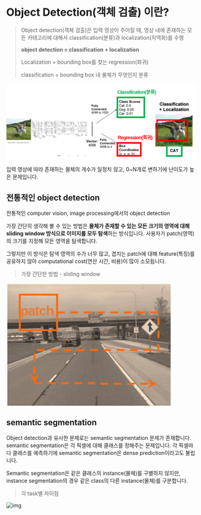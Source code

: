 # Object Detection(객체 검출) 이란?

> Object detection(객체 검출)은 입력 영상이 주어질 때, 영상 내에 존재하는 모든 카테고리에 대해서 classification(분류)과 localization(지역화)를 수행
>
> **object detection = classification + localization**
>
> Localization = bounding box를 찾는 regression(회귀)
>
> classification =  bounding box 내 물체가 무엇인지 분류

![img](README.assets/74116000-ef78db80-4bf4-11ea-8b7a-ba42fed2db57.png)

입력 영상에 따라 존재하는 물체의 개수가 일정치 않고, 0~N개로 변하기에 난이도가 높은 문제입니다.



## 전통적인 object detection

전통적인 computer vision, image processing에서의 object detection

가장 간단히 생각해 볼 수 있는 방법은 **물체가 존재할 수 있는 모든 크기의 영역에 대해 sliding window 방식으로 이미지를 모두 탐색**하는 방식입니다. 사용자가 patch(영역)의 크기를 지정해 모든 영역을 탐색합니다.

그렇지만 이 방식은 탐색 영역의 수가 너무 많고, 겹치는 patch에 대해 feature(특징)를 공유하지 않아 computational cost(연산 시간, 비용)이 많이 소모됩니다.

> 가장 간단한 방법 - sliding window

![img](README.assets/74116003-f0aa0880-4bf4-11ea-9e6c-cb92482f25cd.png)







## semantic segmentation

Object detection과 유사한 문제로는 semantic segmentation 문제가 존재합니다. semantic segmentation은 각 픽셀에 대해 클래스를 정해주는 문제입니다. 각 픽셀마다 클래스를 예측하기에 semantic segmentation은 dense prediction이라고도 불립니다.

Semantic segmentation은 같은 클래스의 instance(물체)를 구별하지 않지만, instance segmentation의 경우 같은 class의 다른 instance(물체)를 구분합니다.

> 각 task별 차이점

![img](https://user-images.githubusercontent.com/31475037/74116002-f0117200-4bf4-11ea-81e2-a09a25ab6e91.png)




